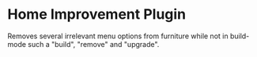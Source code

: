 # Home Improvement Plugin
Removes several irrelevant menu options from furniture while not in build-mode such a "build", "remove" and "upgrade".
